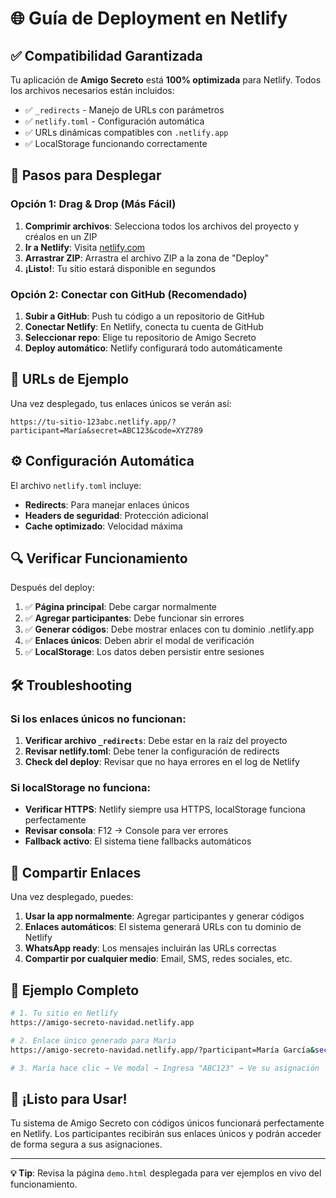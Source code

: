 # 🌐 Guía de Deployment en Netlify

## ✅ Compatibilidad Garantizada

Tu aplicación de **Amigo Secreto** está **100% optimizada** para Netlify. Todos los archivos necesarios están incluidos:

- ✅ `_redirects` - Manejo de URLs con parámetros
- ✅ `netlify.toml` - Configuración automática
- ✅ URLs dinámicas compatibles con `.netlify.app`
- ✅ LocalStorage funcionando correctamente

## 🚀 Pasos para Desplegar

### Opción 1: Drag & Drop (Más Fácil)

1. **Comprimir archivos**: Selecciona todos los archivos del proyecto y créalos en un ZIP
2. **Ir a Netlify**: Visita [netlify.com](https://netlify.com)
3. **Arrastrar ZIP**: Arrastra el archivo ZIP a la zona de "Deploy"
4. **¡Listo!**: Tu sitio estará disponible en segundos

### Opción 2: Conectar con GitHub (Recomendado)

1. **Subir a GitHub**: Push tu código a un repositorio de GitHub
2. **Conectar Netlify**: En Netlify, conecta tu cuenta de GitHub
3. **Seleccionar repo**: Elige tu repositorio de Amigo Secreto
4. **Deploy automático**: Netlify configurará todo automáticamente

## 🔗 URLs de Ejemplo

Una vez desplegado, tus enlaces únicos se verán así:

```
https://tu-sitio-123abc.netlify.app/?participant=María&secret=ABC123&code=XYZ789
```

## ⚙️ Configuración Automática

El archivo `netlify.toml` incluye:

- **Redirects**: Para manejar enlaces únicos
- **Headers de seguridad**: Protección adicional
- **Cache optimizado**: Velocidad máxima

## 🔍 Verificar Funcionamiento

Después del deploy:

1. ✅ **Página principal**: Debe cargar normalmente
2. ✅ **Agregar participantes**: Debe funcionar sin errores
3. ✅ **Generar códigos**: Debe mostrar enlaces con tu dominio .netlify.app
4. ✅ **Enlaces únicos**: Deben abrir el modal de verificación
5. ✅ **LocalStorage**: Los datos deben persistir entre sesiones

## 🛠 Troubleshooting

### Si los enlaces únicos no funcionan:

1. **Verificar archivo `_redirects`**: Debe estar en la raíz del proyecto
2. **Revisar netlify.toml**: Debe tener la configuración de redirects
3. **Check del deploy**: Revisar que no haya errores en el log de Netlify

### Si localStorage no funciona:

- **Verificar HTTPS**: Netlify siempre usa HTTPS, localStorage funciona perfectamente
- **Revisar consola**: F12 → Console para ver errores
- **Fallback activo**: El sistema tiene fallbacks automáticos

## 📱 Compartir Enlaces

Una vez desplegado, puedes:

1. **Usar la app normalmente**: Agregar participantes y generar códigos
2. **Enlaces automáticos**: El sistema generará URLs con tu dominio de Netlify
3. **WhatsApp ready**: Los mensajes incluirán las URLs correctas
4. **Compartir por cualquier medio**: Email, SMS, redes sociales, etc.

## 🎯 Ejemplo Completo

```bash
# 1. Tu sitio en Netlify
https://amigo-secreto-navidad.netlify.app

# 2. Enlace único generado para María
https://amigo-secreto-navidad.netlify.app/?participant=María García&secret=MG2024XYZ&code=ABC123

# 3. María hace clic → Ve modal → Ingresa "ABC123" → Ve su asignación
```

## 🎄 ¡Listo para Usar!

Tu sistema de Amigo Secreto con códigos únicos funcionará perfectamente en Netlify. Los participantes recibirán sus enlaces únicos y podrán acceder de forma segura a sus asignaciones.

---

**💡 Tip**: Revisa la página `demo.html` desplegada para ver ejemplos en vivo del funcionamiento.